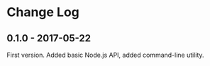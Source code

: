 # Change Log

## 0.1.0 - 2017-05-22

First version.  Added basic Node.js API, added command-line utility.
